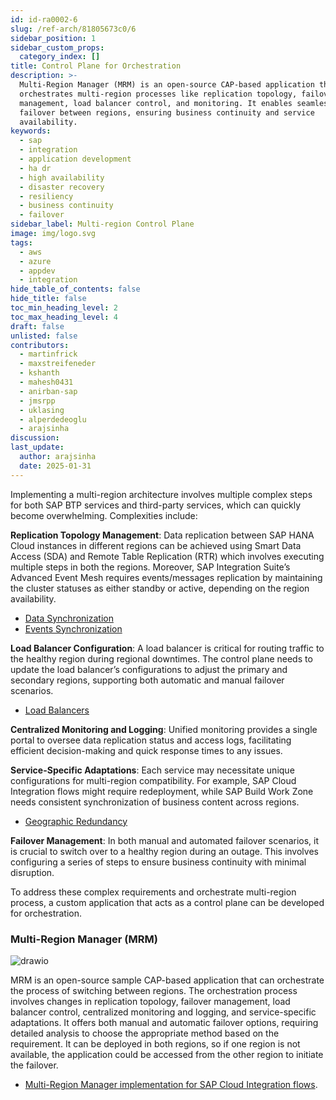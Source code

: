 ```yaml
---
id: id-ra0002-6
slug: /ref-arch/81805673c0/6
sidebar_position: 1
sidebar_custom_props:
  category_index: []
title: Control Plane for Orchestration
description: >-
  Multi-Region Manager (MRM) is an open-source CAP-based application that
  orchestrates multi-region processes like replication topology, failover
  management, load balancer control, and monitoring. It enables seamless
  failover between regions, ensuring business continuity and service
  availability.
keywords:
  - sap
  - integration
  - application development
  - ha dr
  - high availability
  - disaster recovery
  - resiliency
  - business continuity
  - failover
sidebar_label: Multi-region Control Plane
image: img/logo.svg
tags:
  - aws
  - azure
  - appdev
  - integration
hide_table_of_contents: false
hide_title: false
toc_min_heading_level: 2
toc_max_heading_level: 4
draft: false
unlisted: false
contributors:
  - martinfrick
  - maxstreifeneder
  - kshanth
  - mahesh0431
  - anirban-sap
  - jmsrpp
  - uklasing
  - alperdedeoglu
  - arajsinha
discussion: 
last_update:
  author: arajsinha
  date: 2025-01-31
---
```


Implementing a multi-region architecture involves multiple complex steps for both SAP BTP services and third-party services, which can quickly become overwhelming. Complexities include:

**Replication Topology Management**: Data replication between SAP HANA Cloud instances in different regions can be achieved using Smart Data Access (SDA) and Remote Table Replication (RTR) which involves executing multiple steps in both the regions. Moreover, SAP Integration Suite’s Advanced Event Mesh requires events/messages replication by maintaining the cluster statuses as either standby or active, depending on the region availability.
- [Data Synchronization](../4-data-synchronization/readme.md)
- [Events Synchronization](../5-event-synchronization/readme.md)

**Load Balancer Configuration**: A load balancer is critical for routing traffic to the healthy region during regional downtimes. The control plane needs to update the load balancer’s configurations to adjust the primary and secondary regions, supporting both automatic and manual failover scenarios.
- [Load Balancers](../3-loadbalancers/readme.md)

**Centralized Monitoring and Logging**: Unified monitoring provides a single portal to oversee data replication status and access logs, facilitating efficient decision-making and quick response times to any issues.

**Service-Specific Adaptations**: Each service may necessitate unique configurations for multi-region compatibility. For example, SAP Cloud Integration flows might require redeployment, while SAP Build Work Zone needs consistent synchronization of business content across regions.
- [Geographic Redundancy](../2-geographic-redundancy/readme.md)

**Failover Management**: In both manual and automated failover scenarios, it is crucial to switch over to a healthy region during an outage. This involves configuring a series of steps to ensure business continuity with minimal disruption.

To address these complex requirements and orchestrate multi-region process, a custom application that acts as a control plane can be developed for orchestration.

### Multi-Region Manager (MRM)

<!-- ![Multi-Region Manager](images/multi-region-manager.svg?raw=true) -->

![drawio](drawio/multi-region-manager.drawio)

 MRM is an open-source sample CAP-based application that can orchestrate the process of switching between regions. The orchestration process involves changes in replication topology, failover management, load balancer control, centralized monitoring and logging, and service-specific adaptations. It offers both manual and automatic failover options, requiring detailed analysis to choose the appropriate method based on the requirement. It can be deployed in both regions, so if one region is not available, the application could be accessed from the other region to initiate the failover.

- [Multi-Region Manager implementation for SAP Cloud Integration flows](https://github.com/SAP-samples/btp-services-intelligent-routing/tree/ci_stateful_azure).